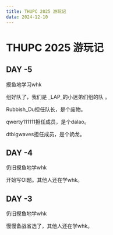 ```yaml
---
title: THUPC 2025 游玩记
data: 2024-12-10
---
```


# THUPC 2025 游玩记

## DAY -5

摸鱼地学习whk

组好队了，我们是 \_LAP\_的小迷弟们组的队 。

Rubbish_Du担任队长，是个废物。

qwerty111111担任成员，是个dalao。

dtbigwaves担任成员，是个奶龙。

## DAY -4

仍旧摸鱼地学whk

开始写OI题。其他人还在学whk。

## DAY -3

仍旧摸鱼地学whk

慢慢备战省选了，其他人还在学whk。
